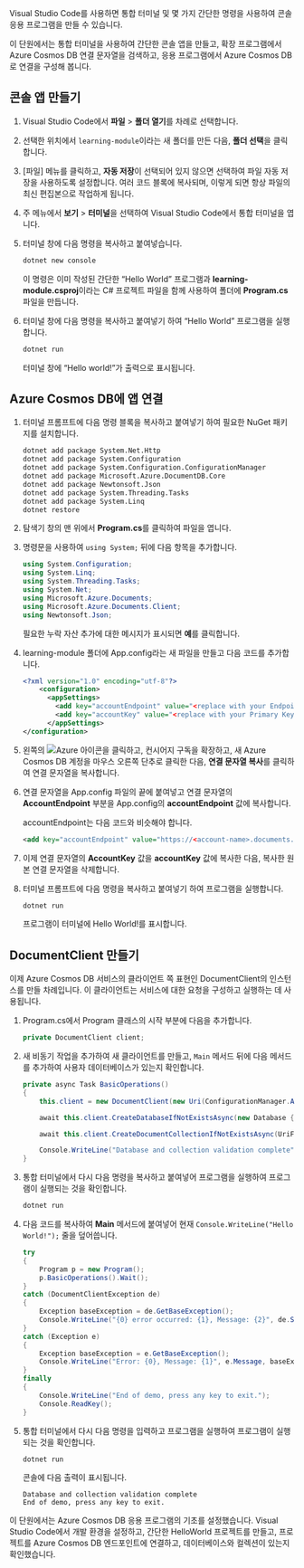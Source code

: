 Visual Studio Code를 사용하면 통합 터미널 및 몇 가지 간단한 명령을 사용하여 콘솔 응용 프로그램을 만들 수 있습니다.

이 단원에서는 통합 터미널을 사용하여 간단한 콘솔 앱을 만들고, 확장 프로그램에서 Azure Cosmos DB 연결 문자열을 검색하고, 응용 프로그램에서 Azure Cosmos DB로 연결을 구성해 봅니다.

## <a name="create-a-console-app"></a>콘솔 앱 만들기

1. Visual Studio Code에서 **파일** > **폴더 열기**를 차례로 선택합니다.

1. 선택한 위치에서 `learning-module`이라는 새 폴더를 만든 다음, **폴더 선택**을 클릭합니다.

1. [파일] 메뉴를 클릭하고, **자동 저장**이 선택되어 있지 않으면 선택하여 파일 자동 저장을 사용하도록 설정합니다. 여러 코드 블록에 복사되며, 이렇게 되면 항상 파일의 최신 편집본으로 작업하게 됩니다.

1. 주 메뉴에서 **보기** > **터미널**을 선택하여 Visual Studio Code에서 통합 터미널을 엽니다.

1. 터미널 창에 다음 명령을 복사하고 붙여넣습니다.

    ```bash
    dotnet new console
    ```

    이 명령은 이미 작성된 간단한 “Hello World” 프로그램과 **learning-module.csproj**이라는 C# 프로젝트 파일을 함께 사용하여 폴더에 **Program.cs** 파일을 만듭니다.

1. 터미널 창에 다음 명령을 복사하고 붙여넣기 하여 “Hello World” 프로그램을 실행합니다.

    ```bash
    dotnet run
    ```

    터미널 창에 “Hello world!”가 출력으로 표시됩니다.

## <a name="connect-the-app-to-azure-cosmos-db"></a>Azure Cosmos DB에 앱 연결

1. 터미널 프롬프트에 다음 명령 블록을 복사하고 붙여넣기 하여 필요한 NuGet 패키지를 설치합니다.

    ```bash
    dotnet add package System.Net.Http
    dotnet add package System.Configuration
    dotnet add package System.Configuration.ConfigurationManager
    dotnet add package Microsoft.Azure.DocumentDB.Core
    dotnet add package Newtonsoft.Json
    dotnet add package System.Threading.Tasks
    dotnet add package System.Linq
    dotnet restore
    ```

1. 탐색기 창의 맨 위에서 **Program.cs**를 클릭하여 파일을 엽니다.

1. 명령문을 사용하여 `using System;` 뒤에 다음 항목을 추가합니다.

    ```csharp
    using System.Configuration;
    using System.Linq;
    using System.Threading.Tasks;
    using System.Net;
    using Microsoft.Azure.Documents;
    using Microsoft.Azure.Documents.Client;
    using Newtonsoft.Json;
    ```

    필요한 누락 자산 추가에 대한 메시지가 표시되면 **예**를 클릭합니다.

1. learning-module 폴더에 App.config라는 새 파일을 만들고 다음 코드를 추가합니다.

    ```xml
    <?xml version="1.0" encoding="utf-8"?>
        <configuration>
          <appSettings>
            <add key="accountEndpoint" value="<replace with your Endpoint URL>" />
            <add key="accountKey" value="<replace with your Primary Key>" />
          </appSettings>
    </configuration>
    ```

1. 왼쪽의 ![Azure 아이콘](../media/2-setup/visual-studio-code-explorer-icon.png)을 클릭하고, 컨시어지 구독을 확장하고, 새 Azure Cosmos DB 계정을 마우스 오른쪽 단추로 클릭한 다음, **연결 문자열 복사**를 클릭하여 연결 문자열을 복사합니다.

1. 연결 문자열을 App.config 파일의 끝에 붙여넣고 연결 문자열의 **AccountEndpoint** 부분을 App.config의 **accountEndpoint** 값에 복사합니다.

    accountEndpoint는 다음 코드와 비슷해야 합니다.

    ```xml
    <add key="accountEndpoint" value="https://<account-name>.documents.azure.com:443/" />
    ```

1. 이제 연결 문자열의 **AccountKey** 값을 **accountKey** 값에 복사한 다음, 복사한 원본 연결 문자열을 삭제합니다.

1. 터미널 프롬프트에 다음 명령을 복사하고 붙여넣기 하여 프로그램을 실행합니다.

    ```csharp
    dotnet run
    ```

    프로그램이 터미널에 Hello World!를 표시합니다.

## <a name="create-the-documentclient"></a>DocumentClient 만들기

이제 Azure Cosmos DB 서비스의 클라이언트 쪽 표현인 DocumentClient의 인스턴스를 만들 차례입니다. 이 클라이언트는 서비스에 대한 요청을 구성하고 실행하는 데 사용됩니다.

1. Program.cs에서 Program 클래스의 시작 부분에 다음을 추가합니다.

    ```csharp
    private DocumentClient client;
    ```

1. 새 비동기 작업을 추가하여 새 클라이언트를 만들고, `Main` 메서드 뒤에 다음 메서드를 추가하여 사용자 데이터베이스가 있는지 확인합니다.

    ```csharp
    private async Task BasicOperations()
    {
        this.client = new DocumentClient(new Uri(ConfigurationManager.AppSettings["accountEndpoint"]), ConfigurationManager.AppSettings["accountKey"]);

        await this.client.CreateDatabaseIfNotExistsAsync(new Database { Id = "Users" });

        await this.client.CreateDocumentCollectionIfNotExistsAsync(UriFactory.CreateDatabaseUri("Users"), new DocumentCollection { Id = "WebCustomers" });

        Console.WriteLine("Database and collection validation complete");
    }
    ```

1. 통합 터미널에서 다시 다음 명령을 복사하고 붙여넣어 프로그램을 실행하여 프로그램이 실행되는 것을 확인합니다.

    ```csharp
    dotnet run
    ```

1. 다음 코드를 복사하여 **Main** 메서드에 붙여넣어 현재 `Console.WriteLine("Hello World!");` 줄을 덮어씁니다.

    ```csharp
    try
    {
        Program p = new Program();
        p.BasicOperations().Wait();
    }
    catch (DocumentClientException de)
    {
        Exception baseException = de.GetBaseException();
        Console.WriteLine("{0} error occurred: {1}, Message: {2}", de.StatusCode, de.Message, baseException.Message);
    }
    catch (Exception e)
    {
        Exception baseException = e.GetBaseException();
        Console.WriteLine("Error: {0}, Message: {1}", e.Message, baseException.Message);
    }
    finally
    {
        Console.WriteLine("End of demo, press any key to exit.");
        Console.ReadKey();
    }
    ```

1. 통합 터미널에서 다시 다음 명령을 입력하고 프로그램을 실행하여 프로그램이 실행되는 것을 확인합니다.

    ```csharp
    dotnet run
    ```

    콘솔에 다음 출력이 표시됩니다.

    ```output
    Database and collection validation complete
    End of demo, press any key to exit.
    ```

이 단원에서는 Azure Cosmos DB 응용 프로그램의 기초를 설정했습니다. Visual Studio Code에서 개발 환경을 설정하고, 간단한 HelloWorld 프로젝트를 만들고, 프로젝트를 Azure Cosmos DB 엔드포인트에 연결하고, 데이터베이스와 컬렉션이 있는지 확인했습니다.
